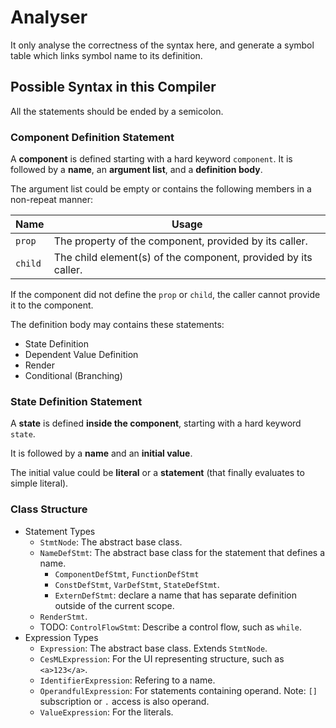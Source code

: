 Analyser
====

It only analyse the correctness of the syntax here, and generate a symbol table which links symbol name to its definition.

Possible Syntax in this Compiler
----

All the statements should be ended by a semicolon.

### Component Definition Statement

A **component** is defined starting with a hard keyword `component`.
It is followed by a **name**, an **argument list**, and a **definition body**.

The argument list could be empty or contains the following members in a non-repeat manner:

| Name    | Usage                                                          |
| ------- | -------------------------------------------------------------- |
| `prop`  | The property of the component, provided by its caller.         |
| `child` | The child element(s) of the component, provided by its caller. |

If the component did not define the `prop` or `child`,
the caller cannot provide it to the component.

The definition body may contains these statements:

* State Definition
* Dependent Value Definition
* Render
* Conditional (Branching)

### State Definition Statement

A **state** is defined **inside the component**, starting with a hard keyword `state`.

It is followed by a **name** and an **initial value**.

The initial value could be **literal** or a **statement** (that finally evaluates to simple literal).

### Class Structure

* Statement Types
  * `StmtNode`: The abstract base class.
  * `NameDefStmt`: The abstract base class for the statement that defines a name.
    * `ComponentDefStmt`, `FunctionDefStmt`
    * `ConstDefStmt`, `VarDefStmt`, `StateDefStmt`.
    * `ExternDefStmt`: declare a name that has separate definition outside of the current scope.
  * `RenderStmt`.
  * TODO: `ControlFlowStmt`: Describe a control flow, such as `while`.
* Expression Types
  * `Expression`: The abstract base class. Extends `StmtNode`.
  * `CesMLExpression`: For the UI representing structure, such as `<a>123</a>`.
  * `IdentifierExpression`: Refering to a name.
  * `OperandfulExpression`: For statements containing operand. Note: `[]` subscription or `.` access is also operand.
  * `ValueExpression`: For the literals.